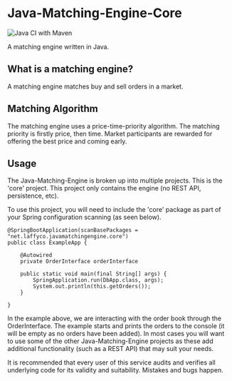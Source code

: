 # Java-Matching-Engine-Core

![Java CI with Maven](https://github.com/Laffini/Java-Matching-Engine/workflows/Java%20CI%20with%20Maven/badge.svg)

A matching engine written in Java.

## What is a matching engine?
A matching engine matches buy and sell orders in a market.

## Matching Algorithm
The matching engine uses a price-time-priority algorithm.
 The matching priority is firstly price, then time.
 Market participants are rewarded for offering the best price and coming early. 

## Usage
The Java-Matching-Engine is broken up into multiple projects.
This is the 'core' project.
 This project only contains the engine (no REST API, persistence, etc).

To use this project, you will need to include the 'core' package as part of your Spring configuration scanning (as seen below).
```
@SpringBootApplication(scanBasePackages = "net.laffyco.javamatchingengine.core")
public class ExampleApp {

	@Autowired
    private OrderInterface orderInterface

    public static void main(final String[] args) {
        SpringApplication.run(DbApp.class, args);
        System.out.println(this.getOrders());
    }

}

```

In the example above, we are interacting with the order book through the OrderInterface. 
The example starts and prints the orders to the console (it will be empty as no orders have been added).
In most cases you will want to use some of the other Java-Matching-Engine projects as these add additional functionality (such as a REST API) that may suit your needs.

It is recommended that every user of this service audits and verifies all underlying code for its validity and suitability. Mistakes and bugs happen.
